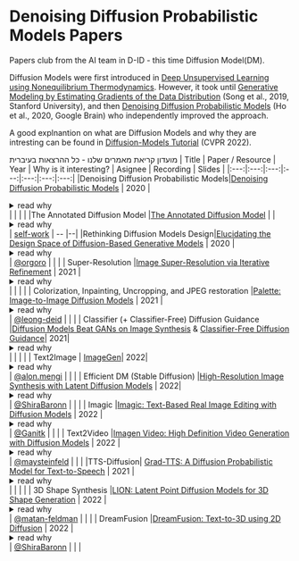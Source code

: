 # Denoising Diffusion Probabilistic Models Papers
Papers club from the AI team in D-ID  - this time Diffusion Model(DM).

Diffusion Models were first introduced in [Deep Unsupervised Learning using Nonequilibrium Thermodynamics](https://arxiv.org/abs/1503.03585). However, it took until [Generative Modeling by Estimating Gradients of the Data Distribution](https://arxiv.org/abs/1907.05600) (Song et al., 2019, Stanford University), and then [Denoising Diffusion Probabilistic Models](https://arxiv.org/abs/2006.11239) (Ho et al., 2020, Google Brain) who independently improved the approach.

A good explnantion on what are Diffusion Models and why they are intresting can be found in [Diffusion-Models Tutorial](https://youtu.be/cS6JQpEY9cs) (CVPR 2022).


מועדון קריאת מאמרים שלנו - כל ההרצאות בעיברית
| Title | Paper / Resource | Year | Why is it interesting? | Asignee | Recording | Slides |
|:---:|:---:|:---:|:---:|:---:|:---:|:---:|
|Denoising Diffusion Probabilistic Models|[Denoising Diffusion Probabilistic Models](https://arxiv.org/abs/2006.11239) | 2020 | <details><summary>read why</summary>high quality image synthesis results using diffusion probabilistic models, a class of latent variable models inspired by considerations from nonequilibrium thermodynamics.</details> | []() | | |
|The Annotated Diffusion Model |[The Annotated Diffusion Model](https://huggingface.co/blog/annotated-diffusion) |  | <details><summary>read why</summary></details> | [self-work]() | -- |--|
|Rethinking Diffusion Models Design|[Elucidating the Design Space of Diffusion-Based Generative Models](https://arxiv.org/abs/2206.00364) | 2020 | <details><summary>read why</summary>high quality image synthesis results using diffusion probabilistic models, a class of latent variable models inspired by considerations from nonequilibrium thermodynamics.</details> | [@orgoro](https://github.com/orgoro) | | |
| Super-Resolution |[Image Super-Resolution via Iterative Refinement](https://arxiv.org/abs/2104.07636) | 2021 | <details><summary>read why</summary>Karras, the StyleGAN author is doing a back to the roots rethinking design choices of diffusion models, creating a well justified baseline archtecture</details> | []() | | |
| Colorization, Inpainting, Uncropping, and JPEG restoration |[Palette: Image-to-Image Diffusion Models](https://arxiv.org/abs/2111.05826) |  2021 | <details><summary>read why</summary> A unified framework for image-to-image translation based on conditional diffusion models and evaluates this framework on four challenging image-to-image translation tasks, namely colorization, inpainting, uncropping, and JPEG restoration</details> | [@leong-deid]() | | |
| Classifier (+ Classifier-Free) Diffusion Guidance |[Diffusion Models Beat GANs on Image Synthesis](https://arxiv.org/abs/2105.05233)  & [Classifier-Free Diffusion Guidance](https://openreview.net/pdf?id=qw8AKxfYbI)|  2021| <details><summary>read why</summary> DM achieve image sample quality superior to the current SOTA GAN models by improving the U-Net architecture, as well as introducing classifier (+calssifier free) guidance </details> | []() | | |
| Text2Image | [ImageGen](https://arxiv.org/abs/2205.11487)| 2022| <details><summary>read why</summary> text-to-image synthesis</details> | [@alon.mengi]() | | |
| Efficient DM (Stable Diffusion) |[High-Resolution Image Synthesis with Latent Diffusion Models](https://arxiv.org/abs/2112.10752) | 2022| <details><summary>read why</summary> Apply DM in the latent space of powerful pretrained autoencoders to enable training on limited computational resources while retaining their quality and flexibility</details> | [@ShiraBaronn](https://github.com/ShiraBaronn) | | |
| Imagic |[Imagic: Text-Based Real Image Editing with Diffusion Models](https://arxiv.org/abs/2210.09276) | 2022 | <details><summary>read why</summary>Apply complex (e.g., non-rigid) text-guided semantic edits to a single real image</details> | [@Ganitk]() | | |
| Text2Video |[Imagen Video: High Definition Video Generation with Diffusion Models](https://arxiv.org/abs/2210.02303) | 2022 | <details><summary>read why</summary>a text-conditional video generation system based on a cascade of video diffusion models</details> | [@maysteinfeld]() | | |
|TTS-Diffusion| [Grad-TTS: A Diffusion Probabilistic Model for Text-to-Speech](https://arxiv.org/abs/2105.06337) | 2021 | <details><summary>read why</summary>Text-to-speech model with score-based decoder producing mel-spectrograms by gradually transforming noise predicted by encoder and aligned with text input by means of Monotonic Alignment Search.</details> | []() | | |
| 3D Shape Synthesis |[LION: Latent Point Diffusion Models for 3D Shape Generation](https://arxiv.org/abs/2210.06978) | 2022 | <details><summary>read why</summary>Hierarchical Latent Point Diffusion Model for 3D shape generation. LION is set up as a variational autoencoder (VAE) with a hierarchical latent space that combines a global shape latent representation with a point-structured latent space.</details> | [@matan-feldman](https://github.com/matan-feldman) | | |
| DreamFusion |[DreamFusion: Text-to-3D using 2D Diffusion](https://arxiv.org/abs/2209.14988) | 2022 | <details><summary>read why</summary>DreamFusion use a pretrained 2D text-to-image diffusion model to perform text-to-3D synthesis</details> | [@ShiraBaronn](https://github.com/ShiraBaronn) | | |
